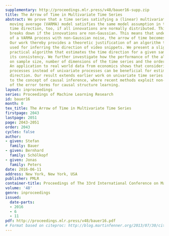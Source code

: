 ```yaml
---
supplementary: http://proceedings.mlr.press/v48/bauer16-supp.zip
title: The Arrow of Time in Multivariate Time Series
abstract: We prove that a time series satisfying a (linear) multivariate autoregressive
  moving average (VARMA) model satisfies the same model assumption in the reversed
  time direction, too, if all innovations are normally distributed. This reversibility
  breaks down if the innovations are non-Gaussian. This means that under the assumption
  of a VARMA process with non-Gaussian noise, the arrow of time becomes detectable.
  Our work thereby provides a theoretic justification of an algorithm that has been
  used for inferring the direction of video snippets. We present a slightly modified
  practical algorithm that estimates the time direction for a given sample and prove
  its consistency. We further investigate how the performance of the algorithm depends
  on sample size, number of dimensions of the time series and the order of the process.
  An application to real world data from economics shows that considering multivariate
  processes instead of univariate processes can be beneficial for estimating the time
  direction. Our result extends earlier work on univariate time series. It relates
  to the concept of causal inference, where recent methods exploit non-Gaussianity
  of the error terms for causal structure learning.
layout: inproceedings
series: Proceedings of Machine Learning Research
id: bauer16
month: 0
tex_title: The Arrow of Time in Multivariate Time Series
firstpage: 2043
lastpage: 2051
page: 2043-2051
order: 2043
cycles: false
author:
- given: Stefan
  family: Bauer
- given: Bernhard
  family: Schölkopf
- given: Jonas
  family: Peters
date: 2016-06-11
address: New York, New York, USA
publisher: PMLR
container-title: Proceedings of The 33rd International Conference on Machine Learning
volume: '48'
genre: inproceedings
issued:
  date-parts:
  - 2016
  - 6
  - 11
pdf: http://proceedings.mlr.press/v48/bauer16.pdf
# Format based on citeproc: http://blog.martinfenner.org/2013/07/30/citeproc-yaml-for-bibliographies/
---
```

